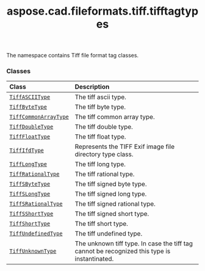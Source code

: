 ﻿---
title: aspose.cad.fileformats.tiff.tifftagtypes
second_title: Aspose.CAD for Python via .NET API References
description: 
type: docs
weight: 10
url: /python-net/aspose.cad.fileformats.tiff.tifftagtypes/
is_root: false
---

The namespace contains Tiff file format tag classes.

### Classes
| Class | Description |
| :- | :- |
| [`TiffASCIIType`](/cad/python-net/aspose.cad.fileformats.tiff.tifftagtypes/tiffasciitype) | The tiff ascii type. |
| [`TiffByteType`](/cad/python-net/aspose.cad.fileformats.tiff.tifftagtypes/tiffbytetype) | The tiff byte type. |
| [`TiffCommonArrayType`](/cad/python-net/aspose.cad.fileformats.tiff.tifftagtypes/tiffcommonarraytype) | The tiff common array type. |
| [`TiffDoubleType`](/cad/python-net/aspose.cad.fileformats.tiff.tifftagtypes/tiffdoubletype) | The tiff double type. |
| [`TiffFloatType`](/cad/python-net/aspose.cad.fileformats.tiff.tifftagtypes/tifffloattype) | The tiff float type. |
| [`TiffIfdType`](/cad/python-net/aspose.cad.fileformats.tiff.tifftagtypes/tiffifdtype) | Represents the TIFF Exif image file directory type class. |
| [`TiffLongType`](/cad/python-net/aspose.cad.fileformats.tiff.tifftagtypes/tifflongtype) | The tiff long type. |
| [`TiffRationalType`](/cad/python-net/aspose.cad.fileformats.tiff.tifftagtypes/tiffrationaltype) | The tiff rational type. |
| [`TiffSByteType`](/cad/python-net/aspose.cad.fileformats.tiff.tifftagtypes/tiffsbytetype) | The tiff signed byte type. |
| [`TiffSLongType`](/cad/python-net/aspose.cad.fileformats.tiff.tifftagtypes/tiffslongtype) | The tiff signed long type. |
| [`TiffSRationalType`](/cad/python-net/aspose.cad.fileformats.tiff.tifftagtypes/tiffsrationaltype) | The tiff signed rational type. |
| [`TiffSShortType`](/cad/python-net/aspose.cad.fileformats.tiff.tifftagtypes/tiffsshorttype) | The tiff signed short type. |
| [`TiffShortType`](/cad/python-net/aspose.cad.fileformats.tiff.tifftagtypes/tiffshorttype) | The tiff short type. |
| [`TiffUndefinedType`](/cad/python-net/aspose.cad.fileformats.tiff.tifftagtypes/tiffundefinedtype) | The tiff undefined type. |
| [`TiffUnknownType`](/cad/python-net/aspose.cad.fileformats.tiff.tifftagtypes/tiffunknowntype) | The unknown tiff type. In case the tiff tag cannot be recognized this type is instantinated. |


